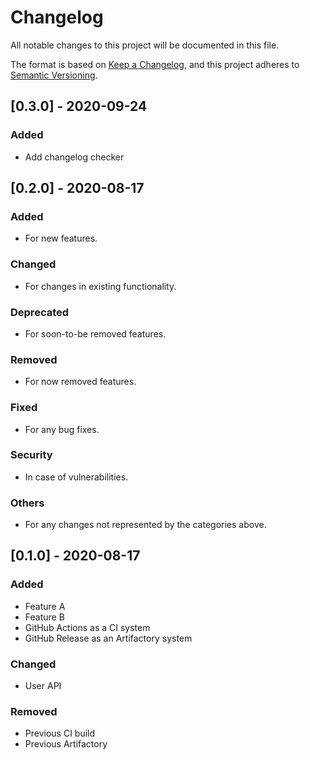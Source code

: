 # Changelog

All notable changes to this project will be documented in this file.

The format is based on [Keep a Changelog](https://keepachangelog.com/en/1.0.0/),
and this project adheres to [Semantic Versioning](https://semver.org/spec/v2.0.0.html).

## [0.3.0] - 2020-09-24

### Added

- Add changelog checker
 
## [0.2.0] - 2020-08-17

### Added

- For new features.

### Changed

- For changes in existing functionality.

### Deprecated

- For soon-to-be removed features.

### Removed

- For now removed features.

### Fixed

- For any bug fixes.

### Security

- In case of vulnerabilities.

### Others

- For any changes not represented by the categories above.

## [0.1.0] - 2020-08-17

### Added

- Feature A
- Feature B
- GitHub Actions as a CI system
- GitHub Release as an Artifactory system

### Changed

- User API

### Removed

- Previous CI build
- Previous Artifactory
